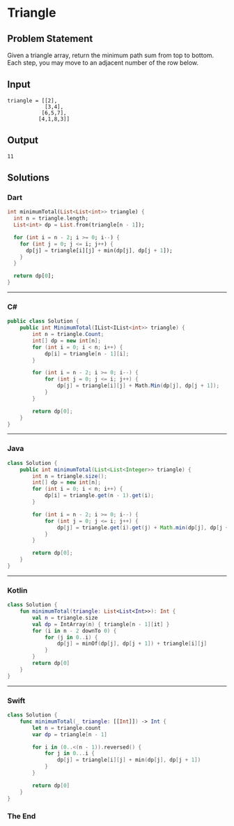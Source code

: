 # Triangle

## Problem Statement

Given a triangle array, return the minimum path sum from top to bottom. Each step, you may move to an adjacent number of the row below.

## Input

```text
triangle = [[2],
            [3,4],
           [6,5,7],
          [4,1,8,3]]
```

## Output

```text
11
```

## Solutions

### Dart

```dart
int minimumTotal(List<List<int>> triangle) {
  int n = triangle.length;
  List<int> dp = List.from(triangle[n - 1]);

  for (int i = n - 2; i >= 0; i--) {
    for (int j = 0; j <= i; j++) {
      dp[j] = triangle[i][j] + min(dp[j], dp[j + 1]);
    }
  }

  return dp[0];
}
```

---

### C#

```csharp
public class Solution {
    public int MinimumTotal(IList<IList<int>> triangle) {
        int n = triangle.Count;
        int[] dp = new int[n];
        for (int i = 0; i < n; i++) {
            dp[i] = triangle[n - 1][i];
        }

        for (int i = n - 2; i >= 0; i--) {
            for (int j = 0; j <= i; j++) {
                dp[j] = triangle[i][j] + Math.Min(dp[j], dp[j + 1]);
            }
        }

        return dp[0];
    }
}
```

---

### Java

```java
class Solution {
    public int minimumTotal(List<List<Integer>> triangle) {
        int n = triangle.size();
        int[] dp = new int[n];
        for (int i = 0; i < n; i++) {
            dp[i] = triangle.get(n - 1).get(i);
        }

        for (int i = n - 2; i >= 0; i--) {
            for (int j = 0; j <= i; j++) {
                dp[j] = triangle.get(i).get(j) + Math.min(dp[j], dp[j + 1]);
            }
        }

        return dp[0];
    }
}
```

---

### Kotlin

```kotlin
class Solution {
    fun minimumTotal(triangle: List<List<Int>>): Int {
        val n = triangle.size
        val dp = IntArray(n) { triangle[n - 1][it] }
        for (i in n - 2 downTo 0) {
            for (j in 0..i) {
                dp[j] = minOf(dp[j], dp[j + 1]) + triangle[i][j]
            }
        }
        return dp[0]
    }
}
```

---

### Swift

```swift
class Solution {
    func minimumTotal(_ triangle: [[Int]]) -> Int {
        let n = triangle.count
        var dp = triangle[n - 1]

        for i in (0..<(n - 1)).reversed() {
            for j in 0...i {
                dp[j] = triangle[i][j] + min(dp[j], dp[j + 1])
            }
        }

        return dp[0]
    }
}
```


### The End

